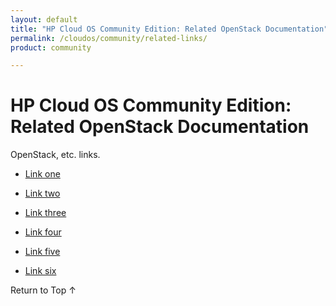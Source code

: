 ```yaml
---
layout: default
title: "HP Cloud OS Community Edition: Related OpenStack Documentation"
permalink: /cloudos/community/related-links/
product: community

---
```


<!-- Hi John --> 

<!-- blah --> 


# HP Cloud OS Community Edition: Related OpenStack Documentation

OpenStack, etc. links.

* [Link one](/cloudos/community/one.md)

* [Link two](/cloudos/community/two.md)

* [Link three](/cloudos/community/three.md)
 
* [Link four](/cloudos/community/four.md)
 
* [Link five](/cloudos/community/five.md)
 
* [Link six](/cloudos/community/six.md)

<a href="#top" style="padding:14px 0px 14px 0px; text-decoration: none;"> Return to Top &#8593; </a>
